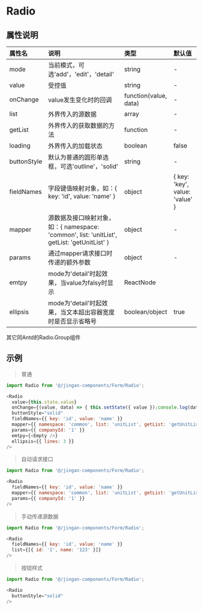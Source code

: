 # Radio

## 属性说明

| 属性名 | 说明 | 类型 | 默认值 |
| :- | :- | :- | :- |
| mode | 当前模式，可选'add'，'edit'，'detail' | string | - |
| value | 受控值 | string | - |
| onChange | value发生变化时的回调 | function(value, data) | - |
| list | 外界传入的源数据 | array | - |
| getList | 外界传入的获取数据的方法 | function | - |
| loading | 外界传入的加载状态 | boolean | false |
| buttonStyle | 默认为普通的圆形单选框，可选'outline'，'solid' | string | - |
| fieldNames | 字段键值映射对象，如：{ key: 'id', value: 'name' } | object | { key: 'key', value: 'value' } |
| mapper | 源数据及接口映射对象，如：{ namespace: 'common', list: 'unitList', getList: 'getUnitList' } | object | - |
| params | 通过mapper请求接口时传递的额外参数 | object | - |
| emtpy | mode为'detail'时起效果，当value为falsy时显示 | ReactNode | <EmptyText /> |
| ellipsis | mode为'detail'时起效果，当文本超出容器宽度时是否显示省略号 | boolean/object  | true |
其它同Antd的Radio.Group组件

## 示例

> 普通

  ```js
  import Radio from '@/jingan-components/Form/Radio';

  <Radio
    value={this.state.value}
    onChange={(value, data) => { this.setState({ value });console.log(data); }}
    buttonStyle="solid"
    fieldNames={{ key: 'id', value: 'name' }}
    mapper={{ namespace: 'common', list: 'unitList', getList: 'getUnitList' }}
    params={{ companyId: '1' }}
    emtpy={<Empty />}
    ellipsis={{ lines: 3 }}
  />
  ```


> 自动请求接口

  ```js
  import Radio from '@/jingan-components/Form/Radio';

  <Radio
    fieldNames={{ key: 'id', value: 'name' }}
    mapper={{ namespace: 'common', list: 'unitList', getList: 'getUnitList' }}
    params={{ companyId: '1' }}
  />
  ```


> 手动传递源数据

  ```js
  import Radio from '@/jingan-components/Form/Radio';

  <Radio
    fieldNames={{ key: 'id', value: 'name' }}
    list={[{ id: '1', name: '123' }]}
  />
  ```


> 按钮样式

  ```js
  import Radio from '@/jingan-components/Form/Radio';

  <Radio
    buttonStyle="solid"
  />
  ```